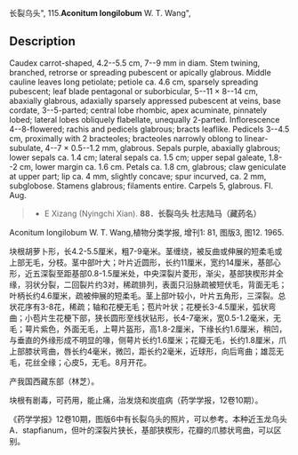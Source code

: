 长裂乌头",
115.**Aconitum longilobum** W. T. Wang",

## Description
Caudex carrot-shaped, 4.2--5.5 cm, 7--9 mm in diam. Stem twining, branched, retrorse or spreading pubescent or apically glabrous. Middle cauline leaves long petiolate; petiole ca. 4.6 cm, sparsely spreading pubescent; leaf blade pentagonal or suborbicular, 5--11 × 8--14 cm, abaxially glabrous, adaxially sparsely appressed pubescent at veins, base cordate, 3--5-parted; central lobe rhombic, apex acuminate, pinnately lobed; lateral lobes obliquely flabellate, unequally 2-parted. Inflorescence 4--8-flowered; rachis and pedicels glabrous; bracts leaflike. Pedicels 3--4.5 cm, proximally with 2 bracteoles; bracteoles narrowly oblong to linear-subulate, 4--7 × 0.5--1.2 mm, glabrous. Sepals purple, abaxially glabrous; lower sepals ca. 1.4 cm; lateral sepals ca. 1.5 cm; upper sepal galeate, 1.8--2 cm, lower margin ca. 1.6 cm. Petals ca. 1.8 cm, glabrous; claw geniculate at upper part; lip ca. 4 mm, slightly concave; spur incurved, ca. 2 mm, subglobose. Stamens glabrous; filaments entire. Carpels 5, glabrous. Fl. Aug.

> * E Xizang (Nyingchi Xian).
**88．长裂乌头 杜志陆马（藏药名）**

Aconitum longilobum W. T. Wang,植物分类学报, 增刊1: 81, 图版3, 图12. 1965.

块根胡萝卜形，长4.2-5.5厘米，粗7-9毫米。茎缠绕，被反曲或伸展的短柔毛或上部无毛，分枝。茎中部叶大；叶片近圆形，长约11厘米，宽约14厘米，基部心形，近五深裂至距基部0.8-1.5厘米处，中央深裂片菱形，渐尖，基部狭楔形并全缘，羽状分裂，二回裂片约3对，稀疏排列，表面只沿脉疏被短伏毛，背面无毛；叶柄长约4.6厘米，疏被伸展的短柔毛。茎上部叶较小，叶片五角形，三深裂。总状花序有3-8花，稀疏；轴和花梗无毛；苞片叶状；花梗长3-4.5厘米，弧状弯曲；小苞片生花梗下部，狭长圆形至线状钻形，长4-7毫米，宽0.5-1.2毫米，无毛；萼片紫色，外面无毛，上萼片盔形，高1.8-2厘米，下缘长约1.6厘米，稍凹，与垂直的外缘形成不明显的喙，侧萼片长约1.6厘米；花瓣无毛，长约1.8厘米，爪上部膝状弯曲，唇长约4毫米，微凹，距长约2毫米，近球形，向后弯曲；雄蕊无毛，花丝全缘；心皮5，无毛。8月开花。

产我国西藏东部（林芝）。

块根有剧毒，可药用，能止痛，治发烧和炭疽病（药学学报，12卷10期）。

《药学学报》12卷10期，图版6中有长裂乌头的照片，可以参考。本种近玉龙乌头 A．stapfianum，但叶的深裂片狭长，基部狭楔形，花瓣的爪膝状弯曲，可以区别。
